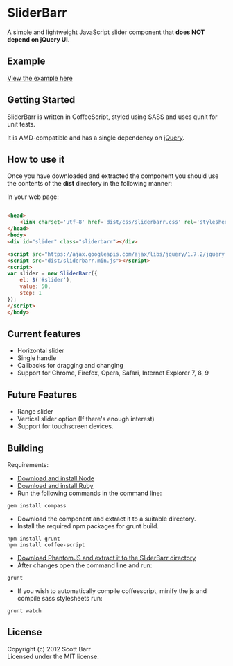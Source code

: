 # SliderBarr

A simple and lightweight JavaScript slider component that **does NOT depend on jQuery UI**.

## Example
[View the example here](http://scottybarr.github.com/sliderbarr)

## Getting Started
SliderBarr is written in CoffeeScript, styled using SASS and uses qunit for unit tests.

It is AMD-compatible and has a single dependency on [jQuery](http://jquery.com/).

## How to use it
Once you have downloaded and extracted the component you should use the contents of the **dist** directory in the following manner:

In your web page:
```html

<head>
    <link charset='utf-8' href='dist/css/sliderbarr.css' rel='stylesheet' type='text/css' />
</head>
<body>
<div id="slider" class="sliderbarr"></div>

<script src="https://ajax.googleapis.com/ajax/libs/jquery/1.7.2/jquery.min.js"></script>
<script src="dist/sliderbarr.min.js"></script>
<script>
var slider = new SliderBarr({
    el: $('#slider'),
    value: 50,
    step: 1
});
</script>
</body>
```

## Current features
* Horizontal slider
* Single handle
* Callbacks for dragging and changing
* Support for Chrome, Firefox, Opera, Safari, Internet Explorer 7, 8, 9

## Future Features
* Range slider
* Vertical slider option (If there's enough interest)
* Support for touchscreen devices.

## Building

Requirements:
* [Download and install Node](http://nodejs.org)
* [Download and install Ruby](http://www.ruby-lang.org/en/)
* Run the following commands in the command line:

```
gem install compass
```

* Download the component and extract it to a suitable directory.
* Install the required npm packages for grunt build.
```
npm install grunt 
npm install coffee-script 
```

* [Download PhantomJS and extract it to the SliderBarr directory](http://phantomjs.org/)
* After changes open the command line and run:

```
grunt
```

* If you wish to automatically compile coffeescript, minify the js and compile sass stylesheets run: 

```
grunt watch
```

## License
Copyright (c) 2012 Scott Barr  
Licensed under the MIT license.